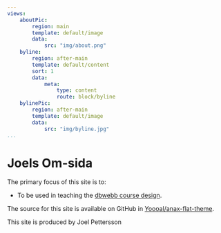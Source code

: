 ```yaml
---
views:
    aboutPic:
        region: main
        template: default/image
        data:
            src: "img/about.png"
    byline:
        region: after-main
        template: default/content
        sort: 1
        data:
            meta:
                type: content
                route: block/byline
    bylinePic:
        region: after-main
        template: default/image
        data:
            src: "img/byline.jpg"
...
```


Joels Om-sida
==============================================

The primary focus of this site is to:

* To be used in teaching the [dbwebb course design](http://dbwebb.se/design).

The source for this site is available on GitHub in [Yoooal/anax-flat-theme](https://github.com/Yoooal/anax-flat-theme).

This site is produced by Joel Pettersson
